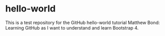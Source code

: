 # hello-world
This is a test repository for the GitHub hello-world tutorial
Matthew Bond: Learning GitHub as I want to understand and learn Bootstrap 4.
